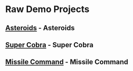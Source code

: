 # Raw Demo Projects

## [Asteroids](https://santiherranz.github.io/LittleJS/demos/asteroids/) - Asteroids
## [Super Cobra](https://santiherranz.github.io/LittleJS/demos/super-cobra/) - Super Cobra
## [Missile Command](https://santiherranz.github.io/LittleJS/demos/missile-command/) - Missile Command
